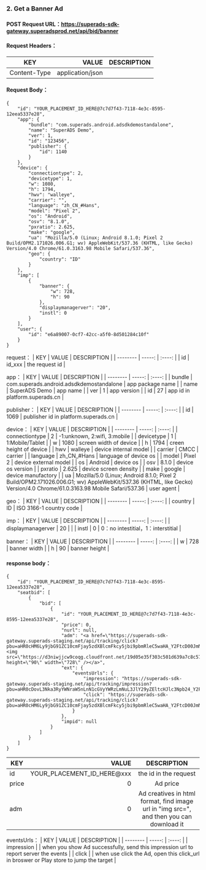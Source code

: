 ### 2. **Get a Banner Ad**
#### POST Request URL：https://superads-sdk-gateway.superadsprod.net/api/bid/banner
#### Request Headers：
| KEY        | VALUE   |  DESCRIPTION  |
| --------   | -----:  | :----:  |
| Content-Type     | application/json |        |
#### Request Body：
```
{
    "id": "YOUR_PLACEMENT_ID_HERE@7c7d7f43-7118-4e3c-8595-12eea5337e28",
    "app": {
        "bundle": "com.superads.android.adsdkdemostandalone",
        "name": "SuperADS Demo",
        "ver": 1,
        "id": "123456",
        "publisher": {
            "id": 1140
        }
    },
    "device": {
        "connectiontype": 2,
        "devicetype": 1,
        "w": 1080,
        "h": 1794,
        "hwv": "walleye",
        "carrier": "",
        "language": "zh_CN_#Hans",
        "model": "Pixel 2",
        "os": "Android",
        "osv": "8.1.0",
        "pxratio": 2.625,
        "make": "google",
        "ua": "Mozilla/5.0 (Linux; Android 8.1.0; Pixel 2 Build/OPM2.171026.006.G1; wv) AppleWebKit/537.36 (KHTML, like Gecko) Version/4.0 Chrome/61.0.3163.98 Mobile Safari/537.36",
        "geo": {
            "country": "ID"
        }
    },
    "imp": [
        {
            "banner": {
                "w": 728,
                "h": 90
            },
            "displaymanagerver": "20",
            "instl": 0
        }
    ],
    "user": {
        "id": "e6a89007-0cf7-42cc-a5f0-8d501284c10f"
    }
}
```

request：
| KEY        | VALUE   |  DESCRIPTION  |
| --------   | -----:  | :----:  |
| id     | id_xxx | the request id       |

app：
| KEY        | VALUE   |  DESCRIPTION  |
| --------   | -----:  | :----:  |
| bundle     | com.superads.android.adsdkdemostandalone | app package name       |
| name     | SuperADS Demo | app name       |
| ver     | 1 | app version       |
| id     | 27 | app id in platform.superads.cn       |

publisher：
| KEY        | VALUE   |  DESCRIPTION  |
| --------   | -----:  | :----:  |
| id     | 1069 | publisher id in platform.superads.cn       |

device：
| KEY        | VALUE   |  DESCRIPTION  |
| --------   | -----:  | :----:  |
| connectiontype     | 2 | -1:unknown, 2:wifi, 3:mobile       |
| devicetype     | 1 | 1:Mobile/Tablet       |
| w     | 1080 | screen width of device       |
| h     | 1794 | creen height of device      |
| hwv     | walleye | device internal model      |
| carrier     | CMCC | carrier       |
| language     | zh_CN_#Hans | language of device os       |
| model     | Pixel 2 | device external model      |
| os     | Android | device os       |
| osv     | 8.1.0 | device os version       |
| pxratio     | 2.625 | device screen density       |
| make     | google | device manufactory       |
| ua     | Mozilla/5.0 (Linux; Android 8.1.0; Pixel 2 Build/OPM2.171026.006.G1; wv) AppleWebKit/537.36 (KHTML, like Gecko) Version/4.0 Chrome/61.0.3163.98 Mobile Safari/537.36 | user agent       |

geo：
| KEY        | VALUE   |  DESCRIPTION  |
| --------   | -----:  | :----:  |
| country     | ID | ISO 3166-1 country code       |

imp：
| KEY        | VALUE   |  DESCRIPTION  |
| --------   | -----:  | :----:  |
| displaymanagerver     | 20 |        |
| instl     | 0 | 0：no intestitial，1：interstitial       |

banner：
| KEY        | VALUE   |  DESCRIPTION  |
| --------   | -----:  | :----:  |
| w     | 728 | banner width       |
| h     | 90 | banner height       |

#### response body：
```
{
    "id": "YOUR_PLACEMENT_ID_HERE@7c7d7f43-7118-4e3c-8595-12eea5337e28",
    "seatbid": [
        {
            "bid": [
                {
                    "id": "YOUR_PLACEMENT_ID_HERE@7c7d7f43-7118-4e3c-8595-12eea5337e28",
                    "price": 0,
                    "nurl": null,
                    "adm": "<a href=\"https://superads-sdk-gateway.superads-staging.net/api/tracking/click?pbu=aHR0cHM6Ly9jbG91ZC10cmFjay5zdXBlcmFkcy5jbi9pbmRleC5waHA_Y2FtcD00JmNyZWF0aXZlX2lkPTEwOCZhcHBfaWQ9MjUmYWRfc2V0X2lkPTQ3JmNoX2lkPTEwNjkmdXNlcl9pZD1ZT1VSX1BMQUNFTUVOVF9JRF9IRVJFQDdjN2Q3ZjQzLTcxMTgtNGUzYy04NTk1LTEyZWVhNTMzN2UyOA==\"><img src=\"https://d3niwjjcw9coqg.cloudfront.net/19d05e35f303c501d639a7c8c57757ca.jpg\" height=\"90\" width=\"728\" /></a>",
                    "ext": {
                        "eventsUrls": {
                            "impression": "https://superads-sdk-gateway.superads-staging.net/api/tracking/impression?pbu=aHR0cDovL3Nka3RyYWNraW5nLnN1cGVyYWRzLmNuL3JlY29yZEltcHJlc3Npb24_Y2FtcD00JmNyZWF0aXZlX2lkPTEwOCZhcHBfaWQ9MjUmYWRfc2V0X2lkPTQ3JmNoX2lkPTEwNjkmdXNlcl9pZD1ZT1VSX1BMQUNFTUVOVF9JRF9IRVJFQDdjN2Q3ZjQzLTcxMTgtNGUzYy04NTk1LTEyZWVhNTMzN2UyOA==",
                            "click": "https://superads-sdk-gateway.superads-staging.net/api/tracking/click?pbu=aHR0cHM6Ly9jbG91ZC10cmFjay5zdXBlcmFkcy5jbi9pbmRleC5waHA_Y2FtcD00JmNyZWF0aXZlX2lkPTEwOCZhcHBfaWQ9MjUmYWRfc2V0X2lkPTQ3JmNoX2lkPTEwNjkmdXNlcl9pZD1ZT1VSX1BMQUNFTUVOVF9JRF9IRVJFQDdjN2Q3ZjQzLTcxMTgtNGUzYy04NTk1LTEyZWVhNTMzN2UyOA=="
                        }
                    },
                    "impid": null
                }
            ]
        }
    ]
}
```

| KEY        | VALUE   |  DESCRIPTION  |
| --------   | -----:  | :----:  |
| id     | YOUR_PLACEMENT_ID_HERE@xxx | the id in the request       |
| price     | 0 | Ad price      |
| adm     | 0 | Ad creatives in html format, find image url in "img src=", and then you can download it       |

eventsUrls：
| KEY        | VALUE   |  DESCRIPTION  |
| --------   | -----:  | :----:  |
| impression     |  | when you show Ad successfully, send this impression url to report server the events       |
| click     |  | when use click the Ad, open this click_url in broswer or Play store to jump the target       |